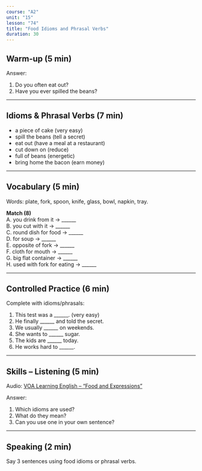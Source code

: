 ```yaml
---
course: "A2"
unit: "15"
lesson: "74"
title: "Food Idioms and Phrasal Verbs"
duration: 30
---
```


## Warm-up (5 min)
Answer:
1. Do you often eat out?
2. Have you ever spilled the beans?

-------

## Idioms & Phrasal Verbs (7 min)
- a piece of cake (very easy)  
- spill the beans (tell a secret)  
- eat out (have a meal at a restaurant)  
- cut down on (reduce)  
- full of beans (energetic)  
- bring home the bacon (earn money)  

-------

## Vocabulary (5 min)
Words: plate, fork, spoon, knife, glass, bowl, napkin, tray.  

**Match (8)**  
A. you drink from it → ______  
B. you cut with it → ______  
C. round dish for food → ______  
D. for soup → ______  
E. opposite of fork → ______  
F. cloth for mouth → ______  
G. big flat container → ______  
H. used with fork for eating → ______  

-------

## Controlled Practice (6 min)
Complete with idioms/phrasals:  
1. This test was a ______. (very easy)  
2. He finally ______ and told the secret.  
3. We usually ______ on weekends.  
4. She wants to ______ sugar.  
5. The kids are ______ today.  
6. He works hard to ______.  

-------

## Skills – Listening (5 min)
Audio: [VOA Learning English – “Food and Expressions”](https://learningenglish.voanews.com/)  

Answer:  
1. Which idioms are used?  
2. What do they mean?  
3. Can you use one in your own sentence?  

-------

## Speaking (2 min)
Say 3 sentences using food idioms or phrasal verbs.
